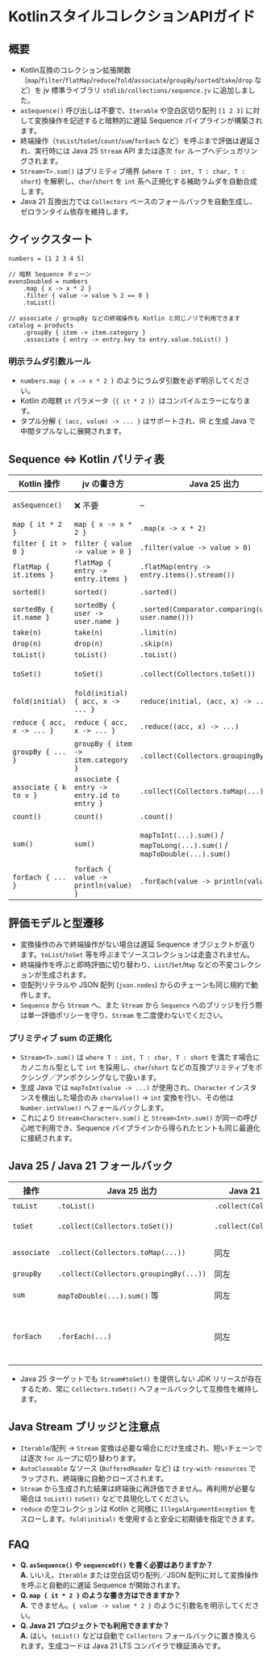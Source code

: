 # KotlinスタイルコレクションAPIガイド

## 概要
- Kotlin互換のコレクション拡張関数（`map`/`filter`/`flatMap`/`reduce`/`fold`/`associate`/`groupBy`/`sorted`/`take`/`drop` など）を jv 標準ライブラリ `stdlib/collections/sequence.jv` に追加しました。
- `asSequence()` 呼び出しは不要で、`Iterable` や空白区切り配列 `[1 2 3]` に対して変換操作を記述すると暗黙的に遅延 Sequence パイプラインが構築されます。
- 終端操作（`toList`/`toSet`/`count`/`sum`/`forEach` など）を呼ぶまで評価は遅延され、実行時には Java 25 `Stream` API または逐次 `for` ループへデシュガリングされます。
- `Stream<T>.sum()` はプリミティブ境界 (`where T : int, T : char, T : short`) を解釈し、`char`/`short` を `int` 系へ正規化する補助ラムダを自動合成します。
- Java 21 互換出力では `Collectors` ベースのフォールバックを自動生成し、ゼロランタイム依存を維持します。

## クイックスタート
```jv
numbers = [1 2 3 4 5]

// 暗黙 Sequence チェーン
evensDoubled = numbers
    .map { x -> x * 2 }
    .filter { value -> value % 2 == 0 }
    .toList()

// associate / groupBy などの終端操作も Kotlin と同じノリで利用できます
catalog = products
    .groupBy { item -> item.category }
    .associate { entry -> entry.key to entry.value.toList() }
```

### 明示ラムダ引数ルール
- `numbers.map { x -> x * 2 }` のようにラムダ引数を必ず明示してください。
- Kotlin の暗黙 `it` パラメータ（`{ it * 2 }`）はコンパイルエラーになります。
- タプル分解 `{ (acc, value) -> ... }` はサポートされ、IR と生成 Java で中間タプルなしに展開されます。

## Sequence ⇔ Kotlin パリティ表
| Kotlin 操作 | jv の書き方 | Java 25 出力 | Java 21 出力 | 注記 |
|-------------|-------------|---------------|---------------|------|
| `asSequence()` | ❌ 不要 | – | – | Iterable/配列への変換操作開始で暗黙遅延化 |
| `map { it * 2 }` | `map { x -> x * 2 }` | `.map(x -> x * 2)` | 同左 | 引数名必須 |
| `filter { it > 0 }` | `filter { value -> value > 0 }` | `.filter(value -> value > 0)` | 同左 | |
| `flatMap { it.items }` | `flatMap { entry -> entry.items }` | `.flatMap(entry -> entry.items().stream())` | `.flatMap(entry -> entry.items().stream())` | `Stream`/`Iterator` ブリッジは自動 |
| `sorted()` | `sorted()` | `.sorted()` | `.sorted()` | 安定ソート保証 |
| `sortedBy { it.name }` | `sortedBy { user -> user.name }` | `.sorted(Comparator.comparing(user -> user.name()))` | 同左 | |
| `take(n)` | `take(n)` | `.limit(n)` | `.limit(n)` | |
| `drop(n)` | `drop(n)` | `.skip(n)` | `.skip(n)` | |
| `toList()` | `toList()` | `.toList()` | `.collect(Collectors.toList())` | |
| `toSet()` | `toSet()` | `.collect(Collectors.toSet())` | `.collect(Collectors.toSet())` | Java 25 でも安全性確保のため Collectors を使用 |
| `fold(initial)` | `fold(initial) { acc, x -> ... }` | `reduce(initial, (acc, x) -> ...)` | 同左 | 逐次評価・副作用なし |
| `reduce { acc, x -> ... }` | `reduce { acc, x -> ... }` | `.reduce((acc, x) -> ...)` | 同左 | 空コレクション時は `IllegalArgumentException` |
| `groupBy { ... }` | `groupBy { item -> item.category }` | `.collect(Collectors.groupingBy(...))` | 同左 | 値は `List` で収集 |
| `associate { k to v }` | `associate { entry -> entry.id to entry }` | `.collect(Collectors.toMap(...))` | 同左 | キー重複は後勝ち |
| `count()` | `count()` | `.count()` | `.count()` | long を返す |
| `sum()` | `sum()` | `mapToInt(...).sum()` / `mapToLong(...).sum()` / `mapToDouble(...).sum()` | 同左 | `char`/`short` は `int` 系へ正規化し、`Character` 判定ガードを自動生成 |
| `forEach { ... }` | `forEach { value -> println(value) }` | `.forEach(value -> println(value))` | 同左 | 終端副作用操作 |

## 評価モデルと型遷移
- 変換操作のみで終端操作がない場合は遅延 Sequence オブジェクトが返ります。`toList`/`toSet` 等を呼ぶまでソースコレクションは走査されません。
- 終端操作を呼ぶと即時評価に切り替わり、`List`/`Set`/`Map` などの不変コレクションが生成されます。
- 空配列リテラルや JSON 配列 (`json.nodes`) からのチェーンも同じ規約で動作します。
- `Sequence` から `Stream` へ、また `Stream` から `Sequence` へのブリッジを行う際は単一評価ポリシーを守り、`Stream` を二度使わないでください。

### プリミティブ sum の正規化
- `Stream<T>.sum()` は `where T : int, T : char, T : short` を満たす場合にカノニカル型として `int` を採用し、`char`/`short` などの互換プリミティブをボクシング／アンボクシングなしで扱います。
- 生成 Java では `mapToInt(value -> ...)` が使用され、`Character` インスタンスを検出した場合のみ `charValue()` → `int` 変換を行い、その他は `Number.intValue()` へフォールバックします。
- これにより `Stream<Character>.sum()` と `Stream<Int>.sum()` が同一の呼び心地で利用でき、Sequence パイプラインから得られたヒントも同じ最適化に接続されます。

## Java 25 / Java 21 フォールバック
| 操作 | Java 25 出力 | Java 21 フォールバック | 備考 |
|------|---------------|-------------------------|------|
| `toList` | `.toList()` | `.collect(Collectors.toList())` | Java 21 互換 |
| `toSet` | `.collect(Collectors.toSet())` | `.collect(Collectors.toSet())` | Java 25/21 で統一挙動 |
| `associate` | `.collect(Collectors.toMap(...))` | 同左 | キー重複ポリシーを統一 |
| `groupBy` | `.collect(Collectors.groupingBy(...))` | 同左 | 値は `List` |
| `sum` | `mapToDouble(...).sum()` 等 | 同左 | 型ごとに最適化 |
| `forEach` | `.forEach(...)` | 同左 | `AutoCloseable` ソースは `try-with-resources` 生成 |

- Java 25 ターゲットでも `Stream#toSet()` を提供しない JDK リリースが存在するため、常に `Collectors.toSet()` へフォールバックして互換性を維持します。

## Java Stream ブリッジと注意点
- `Iterable`/配列 → `Stream` 変換は必要な場合にだけ生成され、短いチェーンでは逐次 `for` ループに切り替わります。
- `AutoCloseable` なソース (`BufferedReader` など) は `try-with-resources` でラップされ、終端後に自動クローズされます。
- `Stream` から生成された結果は終端後に再評価できません。再利用が必要な場合は `toList()` `toSet()` などで具現化してください。
- `reduce` の空コレクションは Kotlin と同様に `IllegalArgumentException` をスローします。`fold(initial)` を使用すると安全に初期値を指定できます。

## FAQ
- **Q. `asSequence()` や `sequenceOf()` を書く必要はありますか？**  
  **A.** いいえ。`Iterable` または空白区切り配列／JSON 配列に対して変換操作を呼ぶと自動的に遅延 Sequence が開始されます。
- **Q. `map { it * 2 }` のような書き方はできますか？**  
  **A.** できません。`{ value -> value * 2 }` のように引数名を明示してください。
- **Q. Java 21 プロジェクトでも利用できますか？**  
  **A.** はい。`toList()` などは自動で `Collectors` フォールバックに置き換えられます。生成コードは Java 21 LTS コンパイラで検証済みです。
